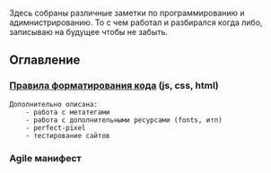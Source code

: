 Здесь собраны различные заметки по программированию и адимнистрированию. То c чем работал и разбирался когда либо, записываю на будущее чтобы не забыть.

## Оглавление

### [Правила форматирования кода](https://github.com/lekomtsev/documentations/tree/master/code-formatting-rules) (js, css, html)
    Дополнительно описана:
        - работа с метатегами
        - работа с дополнительными ресурсами (fonts, итп)
        - perfect-pixel
        - тестирование сайтов

### Agile манифест
        